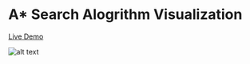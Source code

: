 # A* Search Alogrithm Visualization

[Live Demo](https://gilbertoacp.github.io/astar-algorithm/)

![alt text](readme-files/01.gif)